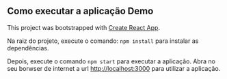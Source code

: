 ## Como executar a aplicação Demo

This project was bootstrapped with [Create React App](https://github.com/facebook/create-react-app).

Na raiz do projeto, execute o comando: `npm install` para instalar as dependências.

Depois, execute o comando `npm start` para executar a aplicação.
Abra no seu borwser de internet a url [http://localhost:3000](http://localhost:3000) para utilizar a aplicação.